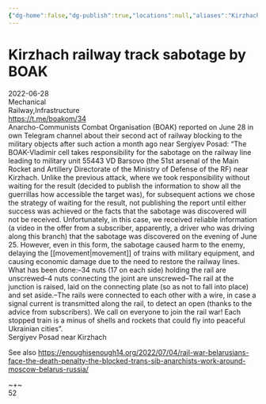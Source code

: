 ```yaml
---
{"dg-home":false,"dg-publish":true,"locations":null,"aliases":"Kirzhach railway, Kirzhach train, Kirzhach rail","location":"Kirzhach","title":"Kirzhach railway track sabotage by BOAK","tag":"military unit 55443 VD Barsovo, 55443 VD Barsovo, 51st arsenal, railway, infrastructure","date":"2022-06-28","permalink":"/kirzhach-railway-track-sabotage-by-boak/","dgHomeLink":true,"dgPassFrontmatter":true}
---
```



# Kirzhach railway track sabotage by BOAK

2022-06-28  
Mechanical  
Railway,Infrastructure  
https://t.me/boakom/34  
Anarcho-Communists Combat Organisation (BOAK) reported on June 28 in own Telegram channel about their second act of railway blocking to the military objects after such action a month ago near Sergiyev Posad: “The BOAK-Vladimir cell takes responsibility for the sabotage on the railway line leading to military unit 55443 VD Barsovo (the 51st arsenal of the Main Rocket and Artillery Directorate of the Ministry of Defense of the RF) near Kirzhach. Unlike the previous attack, where we took responsibility without waiting for the result (decided to publish the information to show all the guerrillas how accessible the target was), for subsequent actions we chose the strategy of waiting for the result, not publishing the report until either success was achieved or the facts that the sabotage was discovered will not be received. Unfortunately, in this case, we received reliable information (a video in the offer from a subscriber, apparently, a driver who was driving along this branch) that the sabotage was discovered on the evening of June 25. However, even in this form, the sabotage caused harm to the enemy, delaying the [[movement|movement]] of trains with military equipment, and causing economic damage due to the need to restore the railway lines. What has been done:–34 nuts (17 on each side) holding the rail are unscrewed–4 nuts connecting the joint are unscrewed–The rail at the junction is raised, laid on the connecting plate (so as not to fall into place) and set aside.–The rails were connected to each other with a wire, in case a signal current is transmitted along the rail, to detect an open (thanks to the advice from subscribers). We call on everyone to join the rail war! Each stopped train is a minus of shells and rockets that could fly into peaceful Ukrainian cities”.  
Sergiyev Posad near Kirzhach

See also https://enoughisenough14.org/2022/07/04/rail-war-belarusians-face-the-death-penalty-the-blocked-trans-sib-anarchists-work-around-moscow-belarus-russia/

~+~  
52
